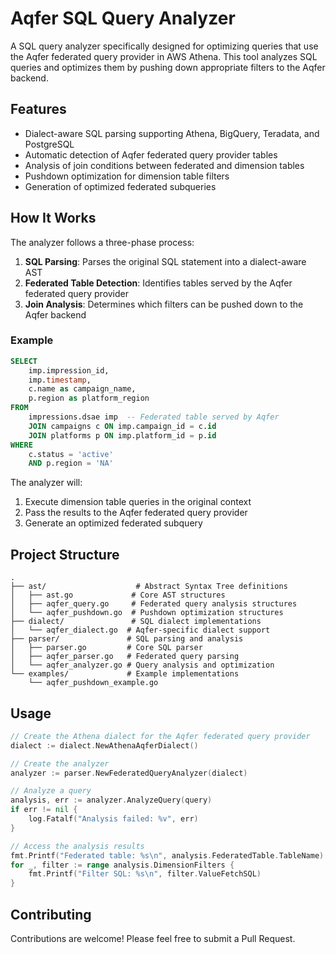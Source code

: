 # Aqfer SQL Query Analyzer

A SQL query analyzer specifically designed for optimizing queries that use the Aqfer federated query provider in AWS Athena. This tool analyzes SQL queries and optimizes them by pushing down appropriate filters to the Aqfer backend.

## Features

- Dialect-aware SQL parsing supporting Athena, BigQuery, Teradata, and PostgreSQL
- Automatic detection of Aqfer federated query provider tables
- Analysis of join conditions between federated and dimension tables
- Pushdown optimization for dimension table filters
- Generation of optimized federated subqueries

## How It Works

The analyzer follows a three-phase process:

1. **SQL Parsing**: Parses the original SQL statement into a dialect-aware AST
2. **Federated Table Detection**: Identifies tables served by the Aqfer federated query provider
3. **Join Analysis**: Determines which filters can be pushed down to the Aqfer backend

### Example

```sql
SELECT 
    imp.impression_id,
    imp.timestamp,
    c.name as campaign_name,
    p.region as platform_region
FROM 
    impressions.dsae imp  -- Federated table served by Aqfer
    JOIN campaigns c ON imp.campaign_id = c.id
    JOIN platforms p ON imp.platform_id = p.id
WHERE 
    c.status = 'active'
    AND p.region = 'NA'
```

The analyzer will:
1. Execute dimension table queries in the original context
2. Pass the results to the Aqfer federated query provider
3. Generate an optimized federated subquery

## Project Structure

```
.
├── ast/                    # Abstract Syntax Tree definitions
│   ├── ast.go             # Core AST structures
│   ├── aqfer_query.go     # Federated query analysis structures
│   └── aqfer_pushdown.go  # Pushdown optimization structures
├── dialect/               # SQL dialect implementations
│   └── aqfer_dialect.go  # Aqfer-specific dialect support
├── parser/               # SQL parsing and analysis
│   ├── parser.go         # Core SQL parser
│   ├── aqfer_parser.go   # Federated query parsing
│   └── aqfer_analyzer.go # Query analysis and optimization
└── examples/             # Example implementations
    └── aqfer_pushdown_example.go
```

## Usage

```go
// Create the Athena dialect for the Aqfer federated query provider
dialect := dialect.NewAthenaAqferDialect()

// Create the analyzer
analyzer := parser.NewFederatedQueryAnalyzer(dialect)

// Analyze a query
analysis, err := analyzer.AnalyzeQuery(query)
if err != nil {
    log.Fatalf("Analysis failed: %v", err)
}

// Access the analysis results
fmt.Printf("Federated table: %s\n", analysis.FederatedTable.TableName)
for _, filter := range analysis.DimensionFilters {
    fmt.Printf("Filter SQL: %s\n", filter.ValueFetchSQL)
}
```

## Contributing

Contributions are welcome! Please feel free to submit a Pull Request. 